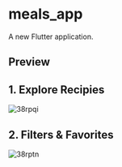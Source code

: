 # meals_app

A new Flutter application.

## Preview

## 1. Explore Recipies

![38rpqi](https://user-images.githubusercontent.com/51994594/105632855-68f7f100-5e7b-11eb-99ff-ce1eb34d42b2.gif)


## 2. Filters & Favorites

![38rptn](https://user-images.githubusercontent.com/51994594/105632993-2551b700-5e7c-11eb-99f3-2dcc528bfb4e.gif)
